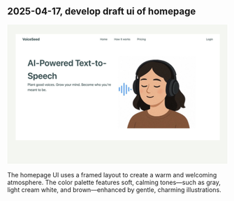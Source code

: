 ## 2025-04-17, develop draft ui of homepage

![day 1 ui screenshot](./imgs/day1.jpg)

The homepage UI uses a framed layout to create a warm and welcoming atmosphere. The color palette features soft, calming tones—such as gray, light cream white, and brown—enhanced by gentle, charming illustrations.
